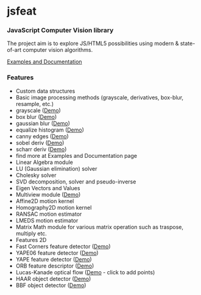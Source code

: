 jsfeat
======

### JavaScript Computer Vision library ###

The project aim is to explore JS/HTML5 possibilities using modern & state-of-art computer vision algorithms.

[Examples and Documentation](https://inspirit.github.io/jsfeat/)

### Features ###

* Custom data structures
* Basic image processing methods (grayscale, derivatives, box-blur, resample, etc.)
 * grayscale ([Demo](https://inspirit.github.io/jsfeat/sample_grayscale.html))
 * box blur ([Demo](https://inspirit.github.io/jsfeat/sample_boxblur.html))
 * gaussian blur ([Demo](https://inspirit.github.io/jsfeat/sample_gaussblur.html))
 * equalize histogram ([Demo](https://inspirit.github.io/jsfeat/sample_equalize_hist.html))
 * canny edges ([Demo](https://inspirit.github.io/jsfeat/sample_canny_edge.html))
 * sobel deriv ([Demo](https://inspirit.github.io/jsfeat/sample_sobel.html))
 * scharr deriv ([Demo](https://inspirit.github.io/jsfeat/sample_scharr.html))
 * find more at Examples and Documentation page
* Linear Algebra module
 * LU (Gaussian elimination) solver
 * Cholesky solver
 * SVD decomposition, solver and pseudo-inverse
 * Eigen Vectors and Values
* Multiview module  ([Demo](https://inspirit.github.io/jsfeat/sample_videostab.html))
 * Affine2D motion kernel
 * Homography2D motion kernel
 * RANSAC motion estimator
 * LMEDS motion estimator
* Matrix Math module for various matrix operation such as traspose, multiply etc.
* Features 2D
 * Fast Corners feature detector ([Demo](https://inspirit.github.io/jsfeat/sample_fast_corners.html))
 * YAPE06 feature detector ([Demo](https://inspirit.github.io/jsfeat/sample_yape06.html))
 * YAPE feature detector ([Demo](https://inspirit.github.io/jsfeat/sample_yape.html))
 * ORB feature descriptor ([Demo](https://inspirit.github.io/jsfeat/sample_orb.html))
* Lucas-Kanade optical flow ([Demo](https://inspirit.github.io/jsfeat/sample_oflow_lk.html) - click to add points)
* HAAR object detector ([Demo](https://inspirit.github.io/jsfeat/sample_haar_face.html))
* BBF object detector ([Demo](https://inspirit.github.io/jsfeat/sample_bbf_face.html))
